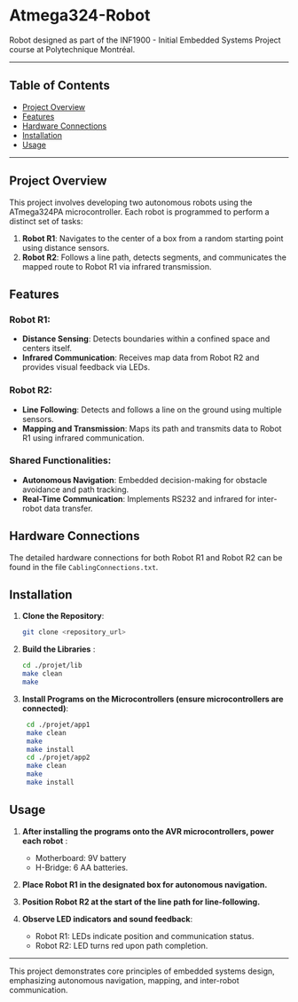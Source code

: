 # Atmega324-Robot

Robot designed as part of the INF1900 - Initial Embedded Systems Project course at Polytechnique Montréal.

---

## Table of Contents
- [Project Overview](#project-overview)
- [Features](#features)
- [Hardware Connections](#hardware-connections)
- [Installation](#installation)
- [Usage](#usage)

---

## Project Overview
This project involves developing two autonomous robots using the ATmega324PA microcontroller. Each robot is programmed to perform a distinct set of tasks:
1. **Robot R1**: Navigates to the center of a box from a random starting point using distance sensors.
2. **Robot R2**: Follows a line path, detects segments, and communicates the mapped route to Robot R1 via infrared transmission.

## Features
### Robot R1:
- **Distance Sensing**: Detects boundaries within a confined space and centers itself.
- **Infrared Communication**: Receives map data from Robot R2 and provides visual feedback via LEDs.

### Robot R2:
- **Line Following**: Detects and follows a line on the ground using multiple sensors.
- **Mapping and Transmission**: Maps its path and transmits data to Robot R1 using infrared communication.

### Shared Functionalities:
- **Autonomous Navigation**: Embedded decision-making for obstacle avoidance and path tracking.
- **Real-Time Communication**: Implements RS232 and infrared for inter-robot data transfer.

## Hardware Connections
The detailed hardware connections for both Robot R1 and Robot R2 can be found in the file `CablingConnections.txt`.

## Installation
1. **Clone the Repository**:
   ```bash
   git clone <repository_url>
2. **Build the Libraries** :
    ```bash
    cd ./projet/lib
    make clean
    make
3. **Install Programs on the Microcontrollers (ensure microcontrollers are connected)**:
   ```bash
    cd ./projet/app1
    make clean
    make
    make install
    cd ./projet/app2
    make clean
    make
    make install
## Usage
1. **After installing the programs onto the AVR microcontrollers, power each robot** :
   
   -  Motherboard: 9V battery
   -  H-Bridge: 6 AA batteries.
3. **Place Robot R1 in the designated box for autonomous navigation.**
4. **Position Robot R2 at the start of the line path for line-following.**
5. **Observe LED indicators and sound feedback**:
   - Robot R1: LEDs indicate position and communication status.
   - Robot R2: LED turns red upon path completion.
---
This project demonstrates core principles of embedded systems design, emphasizing autonomous navigation, mapping, and inter-robot communication.
